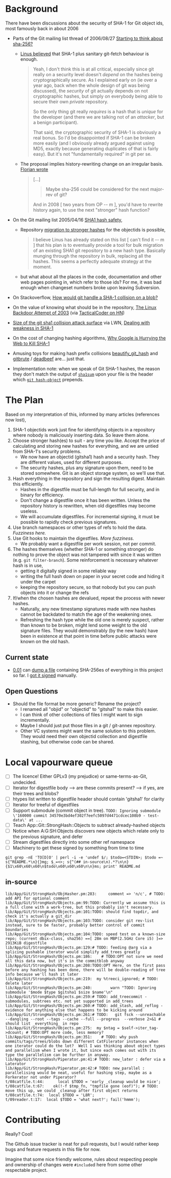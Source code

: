 # Background

There have been discussions about the security of SHA-1 for Git object ids, most famously back in about 2006

* Parts of the Git mailing list thread of 2006/08/27 [Starting to think about sha-256?](http://thread.gmane.org/gmane.comp.version-control.git/26106)
    * [Linus believed](http://thread.gmane.org/gmane.comp.version-control.git/26106/focus=26125) that SHA-1 plus sanitary git-fetch behaviour is enough.

		> Yeah, I don't think this is at all critical, especially since git really on a security level doesn't _depend_ on the hashes being cryptographically secure. As I explained early on (ie over a year ago, back when the whole design of git was being discussed), the _security_ of git actually depends on not cryptographic hashes, but simply on everybody being able to secure their own _private_ repository.
		>
		> So the only thing git really _requires_ is a hash that is _unique_ for the developer (and there we are talking not of an _attacker_, but a benign participant).
		>
		> That said, the cryptographic security of SHA-1 is obviously a real bonus.  So I'd be disappointed if SHA-1 can be broken more easily (and I obviously already argued against using MD5, exactly because generating duplicates of that is fairly easy). But it's not "fundamentally required" in git per se.

    * The proposal implies history-rewriting change on an irregular basis.  [Florian wrote](http://thread.gmane.org/gmane.comp.version-control.git/26106/focus=26204)

		>[...]
		>> Maybe sha-256 could be considered for the next major-rev of git?
		>
		> And in 2008 [ two years from OP -- m ], you'd have to rewrite history again, to use the next "stronger" hash function?

* On the Git mailing list 2005/04/16 [SHA1 hash safety](http://thread.gmane.org/gmane.comp.version-control.git/295),
    * Repository [migration to stronger hashes](http://thread.gmane.org/gmane.comp.version-control.git/295/focus=311) for the objectids is possible,

		> I believe Linus has already stated on this list [ can't find it -- m ] that his plan is to eventually provide a tool for bulk migration of an existing SHA1 git repository to a new hash type.  Basically munging through the repository in bulk, replacing all the hashes.  This seems a perfectly adequate strategy at the moment.

    * but what about all the places in the code, documentation and other web pages pointing in,  which refer to those ids?  For me, it was bad enough when changeset numbers broke upon leaving Subversion.

* On Stackoverflow, [How would git handle a SHA-1 collision on a blob?](http://stackoverflow.com/a/9392525)
* On the value of knowing what should be in the repository, [The Linux Backdoor Attempt of 2003](https://freedom-to-tinker.com/blog/felten/the-linux-backdoor-attempt-of-2003/) (via [TacticalCoder on HN](https://news.ycombinator.com/item?id=7628161))
* [Size of the git sha1 collision attack surface](http://joeyh.name/blog/entry/size_of_the_git_sha1_collision_attack_surface/) via LWN, [Dealing with weakness in SHA-1](https://lwn.net/Articles/337745/)
* On the cost of changing hashing algorithms, [Why Google is Hurrying the Web to Kill SHA-1](https://konklone.com/post/why-google-is-hurrying-the-web-to-kill-sha-1)
* Amusing toys for making hash prefix collisions [beautify_git_hash](https://github.com/vog/beautify_git_hash) and [gitbrute](https://github.com/bradfitz/gitbrute) / [deadbeef](https://github.com/bradfitz/deadbeef/commit/deadbeef) are...  just that.
* Implementation note: when we speak of Git SHA-1 hashes, the reason they don't match the output of [`sha1sum`](https://en.wikipedia.org/wiki/Sha1sum#External_links) upon your file is the header which [`git hash-object`](http://git-scm.com/docs/git-hash-object) prepends.

# The Plan

Based on my interpretation of this, informed by many articles (references now lost),

1. SHA-1 objectids work just fine for identifying objects in a repository where nobody is maliciously inserting data.  So leave them alone.
2. Choose stronger hash(es) to suit - any time you like.  Accept the price of calculating and storing new hashes for everything, and we are untied from SHA-1's security problems.
    * We now have an objectid (gitsha1) hash and a security hash.  They are different values, used for different purposes.
    * The security hashes, plus any signature upon them, need to be stored somewhere.  Git is an object storage system, so we'll use that.
3. Hash everything in the repository and sign the resulting digest.  Maintain this efficiently.
    * Hashes in the digestfile must be full-length for full security, and in binary for efficiency.
    * Don't change a digestfile once it has been written.  Unless the repository history is rewritten, when old digestfiles may become useless.
    * We will accumulate digestfiles.  For incremental signing, it must be possible to rapidly check previous signatures.
4. Use branch namespaces or other types of refs to hold the data.  *Fuzziness here.*
5. Use Git hooks to maintain the digestfiles.  *More fuzziness.*
    * We probably want a digestfile per work session, not per commit.
6. The hashes themselves (whether SHA-1 or something stronger) do nothing to prove the object was not tampered with since it was written (e.g. `git filter-branch`).  Some reinforcement is necessary whatever hash is in use,
    * getting it digitally signed in some reliable way
    * writing the full hash down on paper in your secret code and hiding it under the carpet
    * keeping the repository secure, so that nobody but you can push objects into it or change the refs
7. If/when the chosen hashes are devalued, repeat the process with newer hashes.
    * Naturally, any new timestamp signatures made with new hashes cannot be backdated to match the age of the weakening ones.
    * Refreshing the hash type while the old one is merely suspect, rather than known to be broken, might lend some weight to the old signature files.  They would demonstrably (by the new hash) have been in existence at that point in time before public attacks were known on the old hash.

## Current state

* [0.01](https://github.com/mcast/git-stronghash/releases/tag/0.01) can [dump a file](https://github.com/mcast/git-stronghash/commit/56b081522d854be9084470b23ad72880a35723cd) containing SHA-256es of everything in this project so far.  I [got it signed](http://virtual-notary.org/log/ac20e7eb-b833-4b59-92e9-9ef069e63373/) manually.

## Open Questions

* Should the file format be more generic?  Rename the project?
    * I renamed all "objid" or "objectid" to "gitsha1" to make this easier.
    * I can think of other collections of files I might want to sign incrementally.
    * Maybe I should just put those files in a git / git-annex repository.
    * Other VC systems might want the same solution to this problem.  They would need their own objectid collection and digestfile stashing, but otherwise code can be shared.

# Local vapourware queue

* [ ] The licence!  Either GPLv3 (my prejudice) or same-terms-as-Git, undecided.
* [ ] Iterator for digestfile body --> are these commits present? --> if yes, are their trees and blobs?
* [ ] htypes list written to digestfile header should contain 'gitsha1' for clarity
* [ ] Iterator for treeful of digestfiles
* [ ] Support submodule (commit object in tree).  `TODO: Ignoring submodule \'160000 commit 34570e3bd4ef302f7eefc5097d4471cdcec108b9 - test-data\' at ...`
* [ ] Teach App::Git::StrongHash::Objects to subtract already-hashed objects
* [ ] Notice when A:G:SH:Objects discovers new objects which relate only to the previous signature, and defer
* [ ] Stream digestfiles directly into some other ref namespace
* [ ] Machinery to get these signed by something from time to time

```
git grep -nE 'TO[D]O' | perl -i -e 'undef $/; $todo=<STDIN>; $todo =~ s{^README.*\n}{}mg; $_=<>; s{^(## in-source\n).*?\n\n}{$1\x60\x60\x60\n$todo\x60\x60\x60\n\n}ms; print' README.md
```
## in-source
```
lib/App/Git/StrongHash/ObjHasher.pm:283:     comment => 'n/c', # TODO: add API for optional comment
lib/App/Git/StrongHash/Objects.pm:99:TODO: Currently we assume this is a full clone with a work-tree, but this probably isn't necessary.
lib/App/Git/StrongHash/Objects.pm:101:TODO: should find topdir, and check it's actually a git_dir
lib/App/Git/StrongHash/Objects.pm:103:TODO: consider git rev-list instead, sure to be faster, probably better control of commit boundaries
lib/App/Git/StrongHash/Objects.pm:104:TODO: speed test on a known-size repo; (current dbix-class, sha256) ==[ 28m on MBP(2.5GHz Core i5) ]=> 2913KiB digestfile
lib/App/Git/StrongHash/Objects.pm:129:# TODO: feeding @arg via a splicing pushable iterator would simplify add_trees greatly
lib/App/Git/StrongHash/Objects.pm:186:    # TODO:OPT not sure we need all this data now, but it's in the commitblob anyway
lib/App/Git/StrongHash/Objects.pm:208:TODO:OPT Here, on the first pass before any hashing has been done, there will be double-reading of tree info because we'll hash it later
lib/App/Git/StrongHash/Objects.pm:219:  my %treeci_ignored; # TODO: delete later
lib/App/Git/StrongHash/Objects.pm:240:        warn "TODO: Ignoring submodule '$mode $type $gitsha1 $size $name'\n"
lib/App/Git/StrongHash/Objects.pm:259:# TODO: add_treecommit - submodules, subtrees etc. not yet supported in add_trees
lib/App/Git/StrongHash/Objects.pm:260:# TODO: add_stash, add_reflog - evidence for anything else that happens to be kicking around
lib/App/Git/StrongHash/Objects.pm:261:# TODO:   git fsck --unreachable --dangling --root --tags --cache --full --progress  --verbose 2>&1 # should list _everything_ in repo
lib/App/Git/StrongHash/Objects.pm:275:  my $ntag = $self->iter_tag->dcount; # TODO:OPT more code, less memory?
lib/App/Git/StrongHash/Objects.pm:351:    # TODO: why push commits/tags/trees/blobs down different CatFilerator instances when one iterator could do the lot?  Well I was thinking about object types and parallelism when I wrote it, but since each comes out with its type the parallelism can be further in anyway.
lib/App/Git/StrongHash/Piperator.pm:41:# TODO: new_later : defer via a Laterator
lib/App/Git/StrongHash/Piperator.pm:42:# TODO: new_parallel : parallelising would be neat, useful for hashing step, maybe as a Forkerator not under Piperator?
t/08catfile.t:44:      local $TODO = 'early _cleanup would be nice';
t/08catfile.t:67:    ok(!-f $tmp_fn, "tmpfile gone (eof)"); # TODO: move this up, we could _cleanup after first object returns
t/08catfile.t:74:  local $TODO = 'L8R';
t/09reader.t:17:  local $TODO = 'what next?'; fail('hmmm');
```

# Contributing

Really? Cool!

The Github issue tracker is neat for pull requests, but I would rather keep bugs and feature requests in this file for now.

Imagine that some nice friendly welcome, rules about respecting people and ownership of changes were `#include`d here from some other respectable project.
